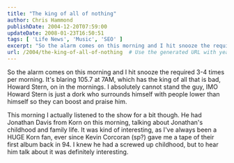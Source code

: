 ```yaml
---
title: "The king of all of nothing"
author: Chris Hammond
publishDate: 2004-12-20T07:59:00
updateDate: 2008-01-23T16:50:51
tags: [ 'Life News', 'Music', 'SEO' ]
excerpt: "So the alarm comes on this morning and I hit snooze the required 3-4 times per morning. It's blaring 105.7 at 7AM, which has the king of all that is bad, Howard Stern, on in the mornings. I absolutely cannot stand the guy, IMO Howard Stern is just a dork who surrounds himself with people lower than himself so they can boost and praise him. This morning I actually listened to the show for a bit though. He had Jonathan Davis from Korn on this morning, talking about Jonathan's childhood and family life. It was kind of interesting, as I've always been a HUGE Korn fan, ever since Kevin Corcoran (sp?) gave me a tape of their first album back in 94. I knew he had a screwed up childhood, but to hear him talk about it was definitely interesting. ..."
url: /2004/the-king-of-all-of-nothing  # Use the generated URL with year
---
```

<P>So the alarm comes on this morning and I hit snooze the required 3-4 times per morning. It's blaring 105.7 at 7AM, which has the king of all that is bad, Howard Stern, on in the mornings. I absolutely cannot stand the guy, IMO Howard Stern is just a dork who surrounds himself with people lower than himself so they can boost and praise him.</P> <P>This morning I actually listened to the show for a bit though. He had Jonathan Davis from Korn on this morning, talking about Jonathan's childhood and family life. It was kind of interesting, as I've always been a HUGE Korn fan, ever since Kevin Corcoran (sp?) gave me a tape of their first album back in 94. I knew he had a screwed up childhood, but to hear him talk about it was definitely interesting. </P>
